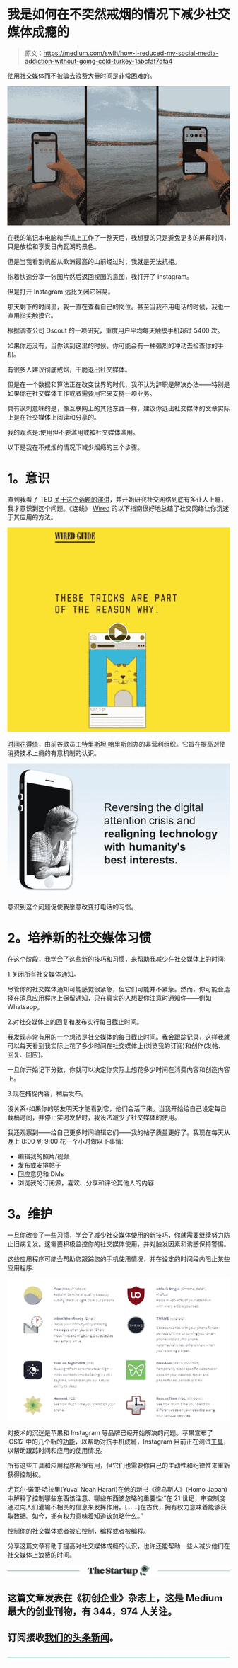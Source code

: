 # 我是如何在不突然戒烟的情况下减少社交媒体成瘾的

> 原文：<https://medium.com/swlh/how-i-reduced-my-social-media-addiction-without-going-cold-turkey-1abcfaf7dfa4>

使用社交媒体而不被骗去浪费大量时间是非常困难的。

![](img/830aaefc2ffa091188af09c423d6e0c9.png)

在我的笔记本电脑和手机上工作了一整天后，我想要的只是避免更多的屏幕时间，只是放松和享受日内瓦湖的景色。

但是当我看到帆船从欧洲最高的山前经过时，我就是无法抗拒。

抱着快速分享一张图片然后返回视图的意图，我打开了 Instagram。

但是打开 Instagram 远比关闭它容易。

那天剩下的时间里，我一直在查看自己的岗位。甚至当我不用电话的时候，我也一直用指尖触摸它。

根据调查公司 Dscout 的一项研究，重度用户平均每天触摸手机超过 5400 次。

如果你还没有，当你读到这里的时候，你可能会有一种强烈的冲动去检查你的手机。

有很多人建议彻底戒烟，干脆退出社交媒体。

但是在一个数据和算法正在改变世界的时代，我不认为辞职是解决办法——特别是如果你在社交媒体工作或者需要用它来支持一项业务。

具有讽刺意味的是，像互联网上的其他东西一样，建议你退出社交媒体的文章实际上是在社交媒体上阅读和分享的。

我的观点是:使用但不要滥用或被社交媒体滥用。

以下是我在不戒烟的情况下减少烟瘾的三个步骤。

# **1。意识**

直到我看了 TED [关于这个话题的演讲](https://www.youtube.com/watch?time_continue=1&v=C74amJRp730)，并开始研究社交网络到底有多让人上瘾，我才意识到这个问题。《连线》 [Wired](https://www.facebook.com/wired/videos/10155688857318721/) 的以下指南很好地总结了社交网络让你沉迷于其应用的方法。

[![](img/b6b39af2ec2967bb7deb4cf0a955825a.png)](https://www.facebook.com/wired/videos/10155688857318721/)

[时间花得值](http://humanetech.com/)，由前谷歌员工[特里斯坦·哈里斯](https://en.wikipedia.org/wiki/Tristan_Harris)创办的非营利组织。它旨在提高对使消费技术上瘾的有意机制的认识。

[![](img/2e1cce7a16fc6efcae647363092d80d6.png)](http://humanetech.com/)

意识到这个问题促使我愿意改变打电话的习惯。

# **2。培养新的社交媒体习惯**

在这个阶段，我学会了这些新的技巧和习惯，来帮助我减少在社交媒体上的时间:

1.关闭所有社交媒体通知。

尽管你的社交媒体通知可能感觉很紧急，但它们可能并不紧急。然而，你可能会选择在消息应用程序上保留通知，只在真实的人想要你注意时通知你——例如 Whatsapp。

2.对社交媒体上的回复和发布实行每日截止时间。

我发现非常有用的一个想法是社交媒体的每日截止时间。我会跟踪记录，这样我就可以每天看到我实际上花了多少时间在社交媒体上(浏览我的订阅)和创作(发帖、回复、回应)。

一旦你开始记下分数，你就可以决定你实际上想花多少时间在消费内容和创造内容上。

3.现在捕捉内容，稍后发布。

没关系-如果你的朋友明天才能看到它，他们会活下来。当我开始给自己设定每日截稿时间，并停止实时发帖时，我设法减少了社交媒体的使用。

我还观察到——给自己更多时间编辑它们——我的帖子质量更好了。我现在每天从晚上 8:00 到 9:00 花一个小时做以下事情:

*   编辑我的照片/视频
*   发布或安排帖子
*   回应意见和 DMs
*   浏览我的订阅源，喜欢、分享和评论其他人的内容

# **3。维护**

一旦你改变了一些习惯，学会了减少社交媒体使用的新技巧，你就需要继续努力防止旧病复发。这需要积极监控你的社交媒体使用，并对触发因素和诱惑保持警惕。

这些应用程序可能会帮助您跟踪您的手机使用情况，并在设定的时间段内阻止某些应用程序:

[![](img/f3e5e061052c69f988b4302e9f117bcf.png)](http://humanetech.com/take-control/)

对技术的沉迷是苹果和 Instagram 等品牌已经开始解决的问题。苹果宣布了 iOS12 中的几个新的[功能](https://www.apple.com/newsroom/2018/06/ios-12-introduces-new-features-to-reduce-interruptions-and-manage-screen-time/)，以帮助对抗手机成瘾，Instagram 目前正在测试[工具](https://techcrunch.com/2018/05/15/instagram-usage-insights/)，以帮助跟踪时间和应用的使用情况。

所有这些工具和应用程序都很有用，但它们也需要你自己的主动性和纪律性来重新获得控制权。

尤瓦尔·诺亚·哈拉里(Yuval Noah Harari)在他的新书《德乌斯人》(Homo Japan)中解释了控制哪些东西该注意、哪些东西该忽略的重要性:“在 21 世纪，审查制度通过向人们灌输不相关的信息来发挥作用。[……]在古代，拥有权力意味着能够获取数据。如今，拥有权力意味着知道该忽略什么。”

控制你的社交媒体或者被它控制，编程或者被编程。

分享这篇文章有助于提高对社交媒体成瘾的认识，也许还能帮助一些人减少他们在社交媒体上浪费的时间。

[![](img/308a8d84fb9b2fab43d66c117fcc4bb4.png)](https://medium.com/swlh)

## 这篇文章发表在《初创企业》杂志上，这是 Medium 最大的创业刊物，有 344，974 人关注。

## 订阅接收[我们的头条新闻](http://growthsupply.com/the-startup-newsletter/)。

[![](img/b0164736ea17a63403e660de5dedf91a.png)](https://medium.com/swlh)